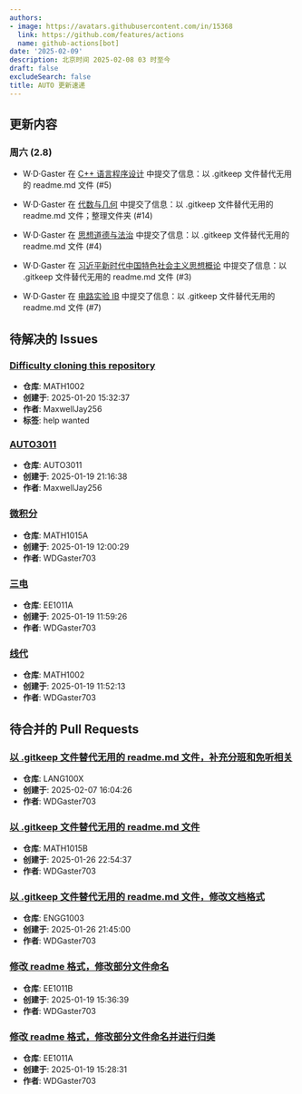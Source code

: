 ```yaml
---
authors:
- image: https://avatars.githubusercontent.com/in/15368
  link: https://github.com/features/actions
  name: github-actions[bot]
date: '2025-02-09'
description: 北京时间 2025-02-08 03 时至今
draft: false
excludeSearch: false
title: AUTO 更新速递
---
```


## 更新内容

### 周六 (2.8)

- W·D·Gaster 在 [C++ 语言程序设计](https://github.com/HITSZ-OpenAuto/COMP2014) 中提交了信息：以 .gitkeep 文件替代无用的 readme.md 文件 (#5)

- W·D·Gaster 在 [代数与几何](https://github.com/HITSZ-OpenAuto/MATH1002) 中提交了信息：以 .gitkeep 文件替代无用的 readme.md 文件；整理文件夹 (#14)

- W·D·Gaster 在 [思想道德与法治](https://github.com/HITSZ-OpenAuto/GEIP1015) 中提交了信息：以 .gitkeep 文件替代无用的 readme.md 文件 (#4)

- W·D·Gaster 在 [习近平新时代中国特色社会主义思想概论](https://github.com/HITSZ-OpenAuto/GEIP1017) 中提交了信息：以 .gitkeep 文件替代无用的 readme.md 文件 (#3)

- W·D·Gaster 在 [电路实验 IB](https://github.com/HITSZ-OpenAuto/EE1012B) 中提交了信息：以 .gitkeep 文件替代无用的 readme.md 文件 (#7)

## 待解决的 Issues

### [Difficulty cloning this repository](https://github.com/HITSZ-OpenAuto/MATH1002/issues/13)

- **仓库**: MATH1002
- **创建于**: 2025-01-20 15:32:37
- **作者**: MaxwellJay256
- **标签**: help wanted

### [AUTO3011](https://github.com/HITSZ-OpenAuto/AUTO3011/issues/4)

- **仓库**: AUTO3011
- **创建于**: 2025-01-19 21:16:38
- **作者**: MaxwellJay256

### [微积分](https://github.com/HITSZ-OpenAuto/MATH1015A/issues/12)

- **仓库**: MATH1015A
- **创建于**: 2025-01-19 12:00:29
- **作者**: WDGaster703

### [三电](https://github.com/HITSZ-OpenAuto/EE1011A/issues/8)

- **仓库**: EE1011A
- **创建于**: 2025-01-19 11:59:26
- **作者**: WDGaster703

### [线代](https://github.com/HITSZ-OpenAuto/MATH1002/issues/12)

- **仓库**: MATH1002
- **创建于**: 2025-01-19 11:52:13
- **作者**: WDGaster703

## 待合并的 Pull Requests

### [以 .gitkeep 文件替代无用的 readme.md 文件，补充分班和免听相关](https://github.com/HITSZ-OpenAuto/LANG100X/pull/5)

- **仓库**: LANG100X
- **创建于**: 2025-02-07 16:04:26
- **作者**: WDGaster703

### [以 .gitkeep 文件替代无用的 readme.md 文件](https://github.com/HITSZ-OpenAuto/MATH1015B/pull/9)

- **仓库**: MATH1015B
- **创建于**: 2025-01-26 22:54:37
- **作者**: WDGaster703

### [以 .gitkeep 文件替代无用的 readme.md 文件，修改文档格式](https://github.com/HITSZ-OpenAuto/ENGG1003/pull/2)

- **仓库**: ENGG1003
- **创建于**: 2025-01-26 21:45:00
- **作者**: WDGaster703

### [修改 readme 格式，修改部分文件命名](https://github.com/HITSZ-OpenAuto/EE1011B/pull/12)

- **仓库**: EE1011B
- **创建于**: 2025-01-19 15:36:39
- **作者**: WDGaster703

### [修改 readme 格式，修改部分文件命名并进行归类](https://github.com/HITSZ-OpenAuto/EE1011A/pull/9)

- **仓库**: EE1011A
- **创建于**: 2025-01-19 15:28:31
- **作者**: WDGaster703

